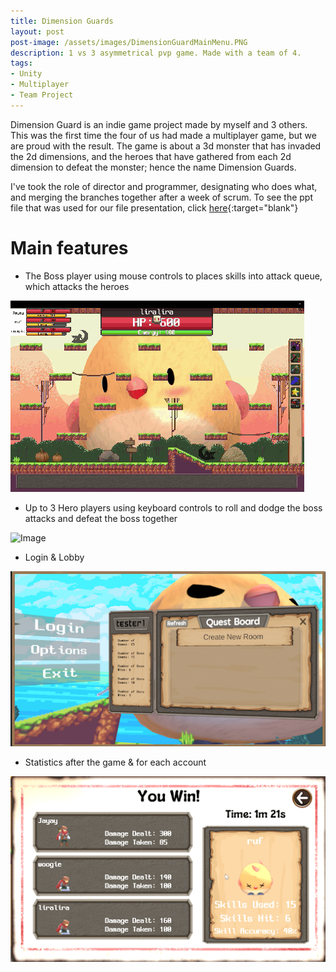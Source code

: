 ```yaml
---
title: Dimension Guards
layout: post
post-image: /assets/images/DimensionGuardMainMenu.PNG
description: 1 vs 3 asymmetrical pvp game. Made with a team of 4.
tags:
- Unity
- Multiplayer
- Team Project
---
```


Dimension Guard is an indie game project made by myself and 3 others.
This was the first time the four of us had made a multiplayer game, but we are proud with the result. The game is about a 3d monster that has invaded the 2d dimensions, and the heroes that have gathered from each 2d dimension to defeat the monster; hence the name Dimension Guards.

I've took the role of director and programmer, designating who does what, and merging the branches together after a week of scrum. To see the ppt file that was used for our file presentation, click [here](https://docs.google.com/presentation/d/1cvz4yqGyVMoZp8wuMA2OneTWg2oQK1YvoNB5HngSOLs/edit?usp=sharing){:target="blank"}


# Main features

* The Boss player using mouse controls to places skills into attack queue, which attacks the heroes


<div class="image-container">
  <img src="/assets/images/DGBoss.gif" alt="Image">
</div>


* Up to 3 Hero players using keyboard controls to roll and dodge the boss attacks and defeat the boss together


<div class="image-container">
  <img src="/assets/images/DGHero.gif" alt="Image">
</div>

* Login & Lobby

<div class="image-container">
  <img src="/assets/images/DimensionGuardsLogin.png" alt="Image">
</div>

* Statistics after the game & for each account

<div class="image-container">
  <img src="/assets/images/DimensionGuardsStatistics.png" alt="Image">
</div>



